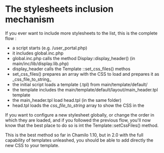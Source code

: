 # The stylesheets inclusion mechanism

If you ever want to include more stylesheets to the list, this is the complete flow :

* a script starts \(e.g. /user\_portal.php\)
* it includes global.inc.php
* global.inc.php calls the method Display::display\_header\(\) \(in main/inc/lib/display.lib.php\)
* display\_header calls the Template ::set\_css\_files\(\) methos
* set_css\_files\(\) prepares an array with the CSS to load and prepares it as \_css\_file\_to\_string_
* the initial script loads a template \(.tpl\) from main/template/default/
* the template includes the main/template/default/layout/main\_header.tpl template
* the main\_header.tpl load head.tpl \(in the same folder\)
* head.tpl loads the _css\_file\_to\_string_ array to show the CSS in the

If you want to configure a new stylesheet globally, or change the order in which they are loaded, and if you followed the previous flow, you'll now know that the best place to do so is int the Template::setCssFiles\(\) method.

This is the best method so far in Chamilo 1.10, but in 2.0 with the full capability of templates unleashed, you should be able to add directly the new CSS to your template.

